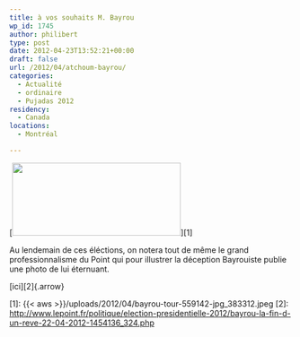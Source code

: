 ```yaml
---
title: à vos souhaits M. Bayrou
wp_id: 1745
author: philibert
type: post
date: 2012-04-23T13:52:21+00:00
draft: false
url: /2012/04/atchoum-bayrou/
categories:
  - Actualité
  - ordinaire
  - Pujadas 2012
residency:
  - Canada
locations:
  - Montréal

---
```

[<img src="{{< aws >}}/uploads/2012/04/bayrou-tour-559142-jpg_383312-300x130.jpg" alt="" title="bayrou-tour-559142-jpg_383312" width="300" height="130" class="aligncenter size-medium wp-image-1746" srcset="{{< aws >}}/uploads/2012/04/bayrou-tour-559142-jpg_383312-300x130.jpg 300w, {{< aws >}}/uploads/2012/04/bayrou-tour-559142-jpg_383312.jpeg 652w" sizes="(max-width: 300px) 100vw, 300px" />][1]
  
Au lendemain de ces éléctions, on notera tout de même le grand professionnalisme du Point qui pour illustrer la déception Bayrouiste publie une photo de lui éternuant.
  
[ici][2]{.arrow}

 [1]: {{< aws >}}/uploads/2012/04/bayrou-tour-559142-jpg_383312.jpeg
 [2]: http://www.lepoint.fr/politique/election-presidentielle-2012/bayrou-la-fin-d-un-reve-22-04-2012-1454136_324.php